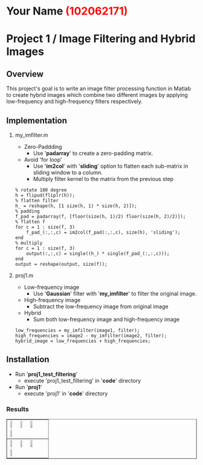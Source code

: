 # Your Name <span style="color:red">(102062171)</span>

# Project 1 / Image Filtering and Hybrid Images

## Overview
This project's goal is to write an image filter processing function in Matlab to create hybrid images which combine two different images by applying low-frequency and high-frequency filters respectively. 


## Implementation
1. my_imfilter.m
	* Zero-Paddding
		- Use '**padarray**' to create a zero-padding matrix.
	* Avoid 'for loop'
		- Use '**im2col**' with '**sliding**' option to flatten each sub-matrix in sliding window to a column.
		- Multiply filter kernel to the matrix from the previous step
	```
	% rotate 180 degree
	h = flipud(fliplr(h));
	% flatten filter
	h_ = reshape(h, [1 size(h, 1) * size(h, 2)]);
	% padding 
	f_pad = padarray(f, [floor(size(h, 1)/2) floor(size(h, 2)/2)]);
	% flatten f
	for c = 1 : size(f, 3)
	    f_pad_(:,:,c) = im2col(f_pad(:,:,c), size(h), 'sliding');
	end
	% multiply
	for c = 1 : size(f, 3)
	    output(:,:,c) = single((h_) * single(f_pad_(:,:,c)));
	end
	output = reshape(output, size(f));
	```
2. proj1.m
	* Low-frequency image
		- Use '**Gaussian**' filter with '**my_imfilter**' to filter the original image.
	* High-frequency image
		- Subtract the low-frequency image from original image
	* Hybrid
		- Sum both low-frequency image and high-frequency image

	```
	low_frequencies = my_imfilter(image1, filter);
	high_frequencies = image2 - my_imfilter(image2, filter);
	hybrid_image = low_frequencies + high_frequencies;
	```

## Installation
- Run '**proj1_test_filtering**'
	- execute 'proj1_test_filtering' in '**code**' directory
- Run '**proj1**'
	- execute 'proj1' in '**code**' directory

### Results

<table border=1>
<tr>
<td>
<img src="placeholder.jpg" width="24%"/>
<img src="placeholder.jpg"  width="24%"/>
<img src="placeholder.jpg" width="24%"/>
<img src="placeholder.jpg" width="24%"/>
</td>
</tr>

<tr>
<td>
<img src="placeholder.jpg" width="24%"/>
<img src="placeholder.jpg"  width="24%"/>
<img src="placeholder.jpg" width="24%"/>
<img src="placeholder.jpg" width="24%"/>
</td>
</tr>

</table>
